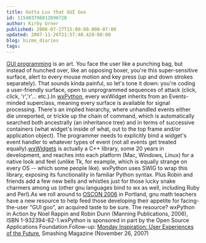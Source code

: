 ```yaml
---
title: Gotta Luv that GUI Goo
id: 115403796812696728
author: Kirby Urner
published: 2006-07-27T15:00:00.000-07:00
updated: 2007-11-26T21:57:40.428-08:00
blog: bizmo_diaries
tags: 
---
```


[](http://www.wxpython.org/)[GUI programming](http://r-101.blogspot.com/2006/08/evolution-of-desktops.html) is an art.  You face the user like a punching bag, but instead of hunched over, like an opposing boxer, you're this super-sensitive surface, alert to every mouse motion and key press (up and down strokes separately).  That sounds kinda painful, so let's tone it down:  you're coding a user-friendly surface, open to unprogrammed sequences of attack (click, click, 'r','r'... etc.).In [wxPython](http://www.wxpython.org/), every wxWidget inherits from an Events-minded superclass, meaning every surface is available for signal processing.  There's an implied hierarchy, where unhandled events either die unreported, or trickle up the chain of command, which is automatically searched both ancestrally (an inheritance tree) and in terms of successive containers (what widget's inside of what, out to the top frame and/or application object).  The programmer needs to explicitly bind a widget's event handler to whatever types of event (not all events get treated equally).[wxWidgets](http://www.wxwidgets.org/) is actually a C++ library, some 20 years in development, and reaches into each platform (Mac, Windows, Linux) for a native look and feel (unlike Tk, for example, which is equally strange on every OS -- which some people like).  wxPython uses SWIG to wrap this library, exposing its functionality in familiar Python syntax.  Plus Robin and friends add a few new bells and whistles just for those lucky snake charmers among us (other gnu languages bind to wx as well, including Ruby and Perl).As we roll around to [OSCON 2006](http://business.newsforge.com/article.pl?sid=06/08/01/1234216&tid=18&tid=138&pagenum=1) in Portland, gnu math teachers have a new resource to help feed those developing their appetite for facing-the-user "GUI goo", an acquired taste to be sure.  The resource?  wxPython in Action by Noel Rappin and Robin Dunn (Manning Publications, 2006), ISBN 1-932394-62-1.wxPython is sponsored in part by the Open Source Applications Foundation.[](http://www.osafoundation.org/)Follow-up: [Monday Inspiration: User Experiences of the Future](http://www.smashingmagazine.com/2007/11/26/monday-inspiration-user-experience-of-the-future/), Smashing Magazine (November 26, 2007)